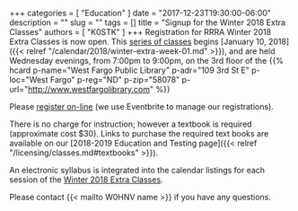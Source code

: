 +++
categories = [ "Education" ]
date = "2017-12-23T19:30:00-06:00"
description = ""
slug = ""
tags = []
title = "Signup for the Winter 2018 Extra Classes"
authors = [ "K0STK" ]
+++
Registration for RRRA Winter 2018 Extra Classes is now open.  This
[series of classes](/dates/winter-2018-extra") begins
[January 10, 2018]({{< relref "/calendar/2018/winter-extra-week-01.md" >}}),
and are held Wednesday evenings, from 7:00pm to 9:00pm, on the 3rd floor
of the
{{% hcard p-name="West Fargo Public Library" p-adr="109 3rd St E" p-loc="West Fargo" p-reg="ND" p-zip="58078" p-url="http://www.westfargolibrary.com" %}}

Please
[register
on-line](https://www.eventbrite.com/e/ham-radio-extra-license-level-3-class-tickets-41538432570?aff=es2)
(we use Eventbrite to manage our registrations).
<!--more-->

There is no charge for instruction; however a textbook is required
(approximate cost $30). Links to purchase the required text books are
available on our
[2018-2019 Education and Testing page]({{< relref "/licensing/classes.md#textbooks" >}}).

An electronic syllabus is integrated into the calendar listings for each
session of the [Winter 2018 Extra Classes](/dates/winter-2018-extra").

Please contact {{< mailto W0HNV name >}} if you have any questions.
